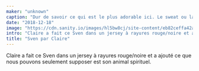 ```yaml
---
maker: "unknown"
caption: "Dur de savoir ce qui est le plus adorable ici. Le sweat ou la fille."
date: "2018-12-18"
image: "https://cdn.sanity.io/images/hl5bw8cj/site-content/eb82ceffa42a328a5e2ffa423fe3d5d09963aa9f-3497x2134.jpg"
intro: "Claire a fait ce Sven dans un jersey à rayures rouge/noire et a ajouté ce que nous pouvons seulement supposer est son animal spirituel."
title: "Sven par Claire"
---
```



Claire a fait ce Sven dans un jersey à rayures rouge/noire et a ajouté ce que nous pouvons seulement supposer est son animal spirituel.

